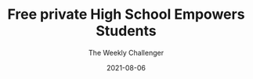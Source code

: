 ---
title: Free private High School Empowers Students
description: The program will focus on giving students career skills in a real-life environment.
imageurl: https://s3.us-east-2.amazonaws.com/sailfuture.org/images/Untitled+design.png
author: The Weekly Challenger
articlelink: https://theweeklychallenger.com/free-private-high-school-empowers-at-risk-students/
date: 2021-08-06
tags:
  - left
  - center
  - right
---